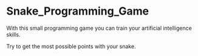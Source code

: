 # Snake_Programming_Game
With this small programming game you can train your artificial intelligence skills.

Try to get the most possible points with your snake.

